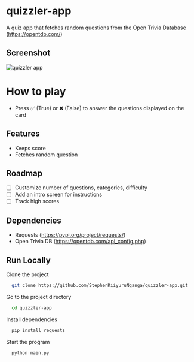 # quizzler-app
A quiz app that fetches random questions from the Open Trivia Database (https://opentdb.com/)

## Screenshot

![quizzler app](https://user-images.githubusercontent.com/40911055/167773763-f0c8f28d-d7c3-4b57-a736-20c73b34fcc4.png)


# How to play
- Press ✅ (True) or ❌ (False) to answer the questions displayed on the card 

## Features

- Keeps score
- Fetches random question

## Roadmap

- [ ]  Customize number of questions, categories, difficulty
- [ ]  Add an intro screen for instructions
- [ ]  Track high scores

## Dependencies

- Requests (https://pypi.org/project/requests/)
- Open Trivia DB (https://opentdb.com/api_config.php)
    
## Run Locally

Clone the project

```bash
  git clone https://github.com/StephenKiiyuruNganga/quizzler-app.git
```

Go to the project directory

```bash
  cd quizzler-app
```

Install dependencies

```bash
  pip install requests
```

Start the program

```bash
  python main.py
```




